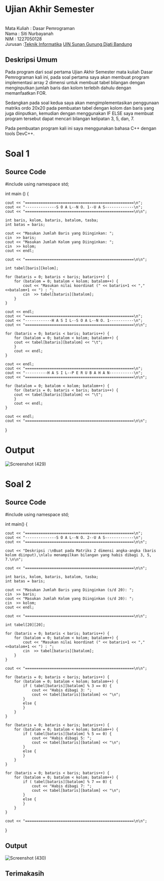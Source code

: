 # Ujian Akhir Semester 
<br>Mata Kuliah 	: Dasar Pemrograman
<br> Nama		      : Siti Nurbayanah
<br>NIM		        :	1227050128
<br>Jurusan		:[Teknik Informatika](http://if.uinsgd.ac.id/) [UIN Sunan Gunung Djati Bandung](https://uinsgd.ac.id/) 

## Deskripsi Umum

  Pada program dari soal pertama Ujian Akhir Semester mata kuliah Dasar Pemrograman kali ini,
  pada soal pertama saya akan membuat program implementasi array 2 dimensi untuk membuat tabel
  bilangan dengan menginputkan jumlah baris dan kolom terlebih dahulu dengan memanfaatkan FOR.
  
  Sedangkan pada soal kedua saya akan mengimplementasikan penggunaan matriks ordo 20x20 pada
  pembuatan tabel dengan kolom dan baris yang juga diinputkan, kemudian dengan menggunakan IF
  ELSE saya membuat program tersebut dapat mencari bilangan kelipatan 3, 5, dan, 7.
  
  Pada pembuatan program kali ini saya menggunakan bahasa C++ dengan tools DevC++.

# Soal 1

## Source Code

#include<iostream>
using namespace std;

int main () {
	
	cout << "=================================================\n";
	cout << "--------------S O A L--N O. 1--U A S-------------\n";
	cout << "=================================================\n\n";
	
	int baris, kolom, bataris, batalom, tasba;
	int batas = baris;
	
	cout << "Masukan Jumlah Baris yang Diinginkan: ";
	cin  >> baris;
	cout << "Masukan Jumlah Kolom yang Diinginkan: ";
	cin  >> kolom;
	cout << endl;
	
	cout << "=================================================\n\n";
	
	int tabel[baris][kolom];
	
	for (bataris = 0; bataris < baris; bataris++) {
		for (batalom = 0; batalom < kolom; batalom++) {
			cout << "Masukan nilai koordinat (" << bataris+1 << "," <<batalom+1 << ") : ";
			cin  >> tabel[bataris][batalom];
		}
	}
	
	cout << endl;
	cout << "=================================================\n";
	cout << "------------H A S I L--S O A L--N O. 1-----------\n";
	cout << "=================================================\n\n";
	
	for (bataris = 0; bataris < baris; bataris++) {
		for (batalom = 0; batalom < kolom; batalom++) {
		cout << tabel[bataris][batalom] << "\t";
		}
		cout << endl;
	}
	
	cout << endl;
	cout << "=================================================\n";
	cout << "----------H A S I L--P E R U B A H A N-----------\n";
	cout << "=================================================\n\n";
	
	for (batalom = 0; batalom < kolom; batalom++) {
		for (bataris = 0; bataris < baris; bataris++) {
		cout << tabel[bataris][batalom] << "\t";
		}
		cout << endl;
	}
	
	cout << endl;
	cout << "=================================================\n\n";
		
}

# Output

![Screenshot (429)](https://user-images.githubusercontent.com/119025967/209547941-905f0ae0-fef6-429d-b800-3d42d1c4e7cb.png)

# Soal 2

## Source Code

#include <iostream>
using namespace std;

int main() {
	
	cout << "=================================================\n";
	cout << "--------------S O A L--N O. 2--U A S-------------\n";
	cout << "=================================================\n\n";
	
	cout << "Deskripsi :\nBuat pada Matriks 2 dimensi angka-angka (baris kolom diinput),\nlalu menampilkan bilangan yang habis dibagi 3, 5, 7.\n\n";
	
	cout << "=================================================\n\n";
	
	int baris, kolom, bataris, batalom, tasba;
	int batas = baris;
	
	cout << "Masukan Jumlah Baris yang Diinginkan (s/d 20): ";
	cin  >> baris;
	cout << "Masukan Jumlah Kolom yang Diinginkan (s/d 20): ";
	cin  >> kolom;
	cout << endl;
	
	cout << "=================================================\n\n";
	
	int tabel[20][20];
	
	for (bataris = 0; bataris < baris; bataris++) {
		for (batalom = 0; batalom < kolom; batalom++) {
			cout << "Masukan nilai koordinat (" << bataris+1 << "," <<batalom+1 << ") : ";
			cin  >> tabel[bataris][batalom];
		}
	}
	
	cout << "=================================================\n\n";
	
	for (bataris = 0; bataris < baris; bataris++) {
		for (batalom = 0; batalom < kolom; batalom++) {
			if ( tabel[bataris][batalom] % 3 == 0) {
				cout << "Habis dibagi 3: ";
				cout << tabel[bataris][batalom] << "\n";
			}
			else {
			}
		}
	}
	
	for (bataris = 0; bataris < baris; bataris++) {
		for (batalom = 0; batalom < kolom; batalom++) {
			if ( tabel[bataris][batalom] % 5 == 0) {
				cout << "Habis dibagi 5: ";
				cout << tabel[bataris][batalom] << "\n";
			}
			else {
			}
		}
	}
	
	for (bataris = 0; bataris < baris; bataris++) {
		for (batalom = 0; batalom < kolom; batalom++) {
			if ( tabel[bataris][batalom] % 7 == 0) {
				cout << "Habis dibagi 7: ";
				cout << tabel[bataris][batalom] << "\n";
			}
			else {
			}
		}
	}
	
	cout << "=================================================\n\n";
}

## Output

![Screenshot (430)](https://user-images.githubusercontent.com/119025967/209548136-01aed13c-a7fa-40e5-a9ac-ae9a4fcee9b6.png)
	
## Terimakasih
